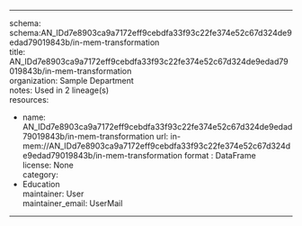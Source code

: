 


---  
schema: schema:AN_IDd7e8903ca9a7172eff9cebdfa33f93c22fe374e52c67d324de9edad79019843b/in-mem-transformation  
title: AN_IDd7e8903ca9a7172eff9cebdfa33f93c22fe374e52c67d324de9edad79019843b/in-mem-transformation  
organization: Sample Department  
notes: Used in 2 lineage(s)  
resources:  
  - name: AN_IDd7e8903ca9a7172eff9cebdfa33f93c22fe374e52c67d324de9edad79019843b/in-mem-transformation 
    url: in-mem://AN_IDd7e8903ca9a7172eff9cebdfa33f93c22fe374e52c67d324de9edad79019843b/in-mem-transformation 
    format : DataFrame  
license: None  
category:
  - Education  
maintainer: User  
maintainer_email: UserMail  
---